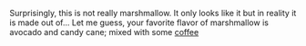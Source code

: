 Surprisingly, this is not really marshmallow. It only looks like it but in reality it is made out of... 
Let me guess, your favorite flavor of marshmallow is avocado and candy cane; mixed with some [coffee](../coffee/coffee.md)